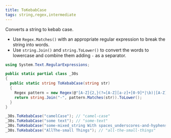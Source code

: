 ```yaml
---
title: ToKebabCase
tags: string,regex,intermediate
---
```


Converts a string to kebab case.

- Use `Regex.Matches()` with an appropriate regular expression to break the string into words.
- Use `string.Join()` and `string.ToLower()` to convert the words to lowercase and combine them adding `-` as a separator.

```csharp
using System.Text.RegularExpressions;

public static partial class _30s 
{
  public static string ToKebabCase(string str) 
  {
    Regex pattern = new Regex(@"[A-Z]{2,}(?=[A-Z][a-z]+[0-9]*|\b)|[A-Z]?[a-z]+[0-9]*|[A-Z]|[0-9]+");
    return string.Join("-", pattern.Matches(str)).ToLower();
  }
}
```

```csharp
_30s.ToKebabCase("camelCase"); // "camel-case"
_30s.ToKebabCase("some text"); // "some-text"
_30s.ToKebabCase("some-mixed_string With spaces_underscores-and-hyphens"); // "some-mixed-string-with-spaces-underscores-and-hyphens"
_30s.ToKebabCase("AllThe-small Things"); // "all-the-small-things"
```
